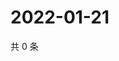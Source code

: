 # 2022-01-21

共 0 条

<!-- BEGIN WEIBO -->
<!-- 最后更新时间 Fri Jan 21 2022 10:19:33 GMT+0800 (China Standard Time) -->

<!-- END WEIBO -->
